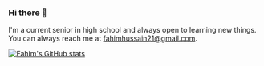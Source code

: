 ### Hi there 👋

I'm a current senior in high school and always open to learning new things.
You can always reach me at fahimhussain21@gmail.com.

[![Fahim's GitHub stats](https://github-readme-stats.vercel.app/api?username=frykher&theme=holi)](https://github.com/frykher/github-readme-stats)


<!--
**frykher/frykher** is a ✨ _special_ ✨ repository because its `README.md` (this file) appears on your GitHub profile.

Here are some ideas to get you started:

- 🔭 I’m currently working on ...
- 🌱 I’m currently learning ...
- 👯 I’m looking to collaborate on ...
- 🤔 I’m looking for help with ...
- 💬 Ask me about ...
- 📫 How to reach me: ...
- 😄 Pronouns: ...
- ⚡ Fun fact: ...
-->
